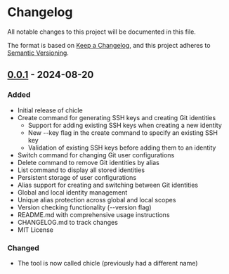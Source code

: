 # Changelog

All notable changes to this project will be documented in this file.

The format is based on [Keep a Changelog](https://keepachangelog.com/en/1.0.0/),
and this project adheres to [Semantic Versioning](https://semver.org/spec/v2.0.0.html).

## [0.0.1] - 2024-08-20

### Added
- Initial release of chicle
- Create command for generating SSH keys and creating Git identities
  - Support for adding existing SSH keys when creating a new identity
  - New --key flag in the create command to specify an existing SSH key
  - Validation of existing SSH keys before adding them to an identity
- Switch command for changing Git user configurations
- Delete command to remove Git identities by alias
- List command to display all stored identities
- Persistent storage of user configurations
- Alias support for creating and switching between Git identities
- Global and local identity management
- Unique alias protection across global and local scopes
- Version checking functionality (--version flag)
- README.md with comprehensive usage instructions
- CHANGELOG.md to track changes
- MIT License

### Changed
- The tool is now called chicle (previously had a different name)

[0.0.1]: https://github.com/permadart/chicle/releases/tag/v0.0.1